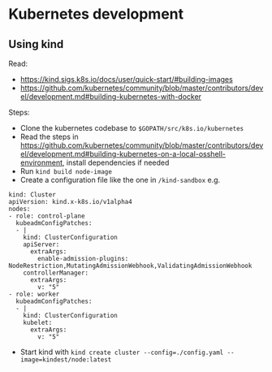 # Kubernetes development

## Using kind

Read:

- https://kind.sigs.k8s.io/docs/user/quick-start/#building-images
- https://github.com/kubernetes/community/blob/master/contributors/devel/development.md#building-kubernetes-with-docker

Steps:

- Clone the kubernetes codebase to `$GOPATH/src/k8s.io/kubernetes`
- Read the steps in https://github.com/kubernetes/community/blob/master/contributors/devel/development.md#building-kubernetes-on-a-local-osshell-environment, install dependencies if needed
- Run `kind build node-image`
- Create a configuration file like the one in `/kind-sandbox` e.g.

```
kind: Cluster
apiVersion: kind.x-k8s.io/v1alpha4
nodes:
- role: control-plane
  kubeadmConfigPatches:
  - |
    kind: ClusterConfiguration
    apiServer:
      extraArgs:
        enable-admission-plugins: NodeRestriction,MutatingAdmissionWebhook,ValidatingAdmissionWebhook
    controllerManager:
      extraArgs:
        v: "5"
- role: worker
  kubeadmConfigPatches:
  - |
    kind: ClusterConfiguration
    kubelet:
      extraArgs:
        v: "5"
```

- Start kind with `kind create cluster --config=./config.yaml --image=kindest/node:latest`
